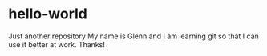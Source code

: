 # hello-world
Just another repository
My name is Glenn and I am learning git so that I can use it better at work.
Thanks!
